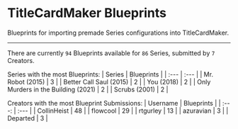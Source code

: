 # TitleCardMaker Blueprints

Blueprints for importing premade Series configurations into TitleCardMaker.

---

There are currently `94` Blueprints available for `86` Series, submitted by `7` Creators.

Series with the most Blueprints:
| Series | Blueprints |
| :--- | :--- |
| Mr. Robot (2015) | 3 |
| Better Call Saul (2015) | 2 |
| You (2018) | 2 |
| Only Murders in the Building (2021) | 2 |
| Scrubs (2001) | 2 |

Creators with the most Blueprint Submissions:
| Username | Blueprints |
| :---: | :--- |
| CollinHeist | 48 |
| flowcool | 29 |
| rtgurley | 13 |
| azuravian | 3 |
| Departed | 3 |

